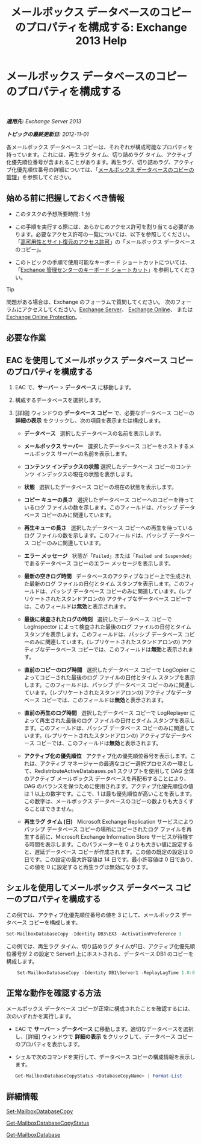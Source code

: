 ﻿---
title: 'メールボックス データベースのコピーのプロパティを構成する: Exchange 2013 Help'
TOCTitle: メールボックス データベースのコピーのプロパティを構成する
ms:assetid: cf186561-ab2c-45c0-90f5-8d3ecfabeeac
ms:mtpsurl: https://technet.microsoft.com/ja-jp/library/Dd351151(v=EXCHG.150)
ms:contentKeyID: 48270065
ms.date: 05/23/2018
mtps_version: v=EXCHG.150
ms.translationtype: MT
---

# メールボックス データベースのコピーのプロパティを構成する

 

_**適用先:** Exchange Server 2013_

_**トピックの最終更新日:** 2012-11-01_

各メールボックス データベース コピーは、それぞれが構成可能なプロパティを持っています。これには、再生ラグ タイム、切り詰めラグ タイム、アクティブ化優先順位番号が含まれることがあります。再生ラグ、切り詰めラグ、アクティブ化優先順位番号の詳細については、「[メールボックス データベースのコピーの管理](managing-mailbox-database-copies-exchange-2013-help.md)」を参照してください。

## 始める前に把握しておくべき情報

  - このタスクの予想所要時間: 1 分

  - この手順を実行する際には、あらかじめアクセス許可を割り当てる必要があります。必要なアクセス許可の一覧については、以下を参照してください。「[高可用性とサイト復元のアクセス許可](high-availability-and-site-resilience-permissions-exchange-2013-help.md)」の「メールボックス データベースのコピー」。

  - このトピックの手順で使用可能なキーボード ショートカットについては、「[Exchange 管理センターのキーボード ショートカット](keyboard-shortcuts-in-the-exchange-admin-center-exchange-online-protection-help.md)」を参照してください。


> [!TIP]
> 問題がある場合は、Exchange のフォーラムで質問してください。 次のフォーラムにアクセスしてください。<A href="https://go.microsoft.com/fwlink/p/?linkid=60612">Exchange Server</A>、 <A href="https://go.microsoft.com/fwlink/p/?linkid=267542">Exchange Online</A>、 または <A href="https://go.microsoft.com/fwlink/p/?linkid=285351">Exchange Online Protection</A>。.



## 必要な作業

## EAC を使用してメールボックス データベース コピーのプロパティを構成する

1.  EAC で、<strong>サーバー</strong> \> <strong>データベース</strong> に移動します。

2.  構成するデータベースを選択します。

3.  \[詳細\] ウィンドウの <strong>データベース コピー</strong> で、必要なデータベース コピーの <strong>詳細の表示</strong> をクリックし、次の項目を表示または構成します。
    
      - <strong>データベース</strong>   選択したデータベースの名前を表示します。
    
      - <strong>メールボックス サーバー</strong>   選択したデータベース コピーをホストするメールボックス サーバーの名前を表示します。
    
      - <strong>コンテンツ インデックスの状態</strong> 選択したデータベース コピーのコンテンツ インデックスの現在の状態を表示します。
    
      - <strong>状態</strong>   選択したデータベース コピーの現在の状態を表示します。
    
      - <strong>コピー キューの長さ</strong>   選択したデータベース コピーへのコピーを待っているログ ファイルの数を示します。このフィールドは、パッシブ データベース コピーのみに関連しています。
    
      - <strong>再生キューの長さ</strong>   選択したデータベース コピーへの再生を待っているログ ファイルの数を示します。このフィールドは、パッシブ データベース コピーのみに関連しています。
    
      - <strong>エラー メッセージ</strong>   状態が「`Failed`」または「`Failed and Suspended`」であるデータベース コピーのエラー メッセージを表示します。
    
      - <strong>最新の空きログ時間</strong>   データベースのアクティブなコピー上で生成された最新のログ ファイルの日付とタイム スタンプを表示します。このフィールドは、パッシブ データベース コピーのみに関連しています。(レプリケートされたスタンドアロンの) アクティブなデータベース コピーでは、このフィールドは**無効**と表示されます。
    
      - <strong>最後に検査されたログの時刻</strong>   選択したデータベース コピーで LogInspector によって検査された最後のログ ファイルの日付とタイム スタンプを表示します。このフィールドは、パッシブ データベース コピーのみに関連しています。(レプリケートされたスタンドアロンの) アクティブなデータベース コピーでは、このフィールドは**無効**と表示されます。
    
      - <strong>直前のコピーのログ時間</strong>   選択したデータベース コピーで LogCopier によってコピーされた最後のログ ファイルの日付とタイム スタンプを表示します。このフィールドは、パッシブ データベース コピーのみに関連しています。(レプリケートされたスタンドアロンの) アクティブなデータベース コピーでは、このフィールドは**無効**と表示されます。
    
      - <strong>直前の再生のログ時間</strong>   選択したデータベース コピーで LogReplayer によって再生された最後のログ ファイルの日付とタイム スタンプを表示します。このフィールドは、パッシブ データベース コピーのみに関連しています。(レプリケートされたスタンドアロンの) アクティブなデータベース コピーでは、このフィールドは**無効**と表示されます。
    
      - <strong>アクティブ化の優先順位</strong>   アクティブ化の優先順位番号を表示します。これは、アクティブ マネージャーの最適なコピー選択プロセスの一環として、RedistributeActiveDatabases.ps1 スクリプトを使用して DAG 全体のアクティブ メールボックス データベースを再配布することにより、DAG のバランスを保つために使用されます。アクティブ化優先順位の値は 1 以上の数字です。ここで、1 は最も優先順位が高いことを表します。この数字は、メールボックス データベースのコピーの数よりも大きくすることはできません。
    
      - <strong>再生ラグ タイム (日)</strong>   Microsoft Exchange Replication サービスによりパッシブ データベース コピーの場所にコピーされたログ ファイルを再生する前に、Microsoft Exchange Information Store サービスが待機する時間を表示します。このパラメーターを 0 よりも大きい値に設定すると、遅延データベース コピーが作成されます。この値の既定の設定は 0 日です。この設定の最大許容値は 14 日です。最小許容値は 0 日であり、この値を 0 に設定すると再生ラグは無効になります。

## シェルを使用してメールボックス データベース コピーのプロパティを構成する

この例では、アクティブ化優先順位番号の値を 3 にして、メールボックス データベース コピーを構成します。

```powershell
Set-MailboxDatabaseCopy -Identity DB3\EX3 -ActivationPreference 3
```

この例では、再生ラグ タイム、切り詰めラグ タイムが1日、アクティブ化優先順位番号が 2 の設定で Server1 上にホストされる、データベース DB1 のコピーを構成します。

```powershell
    Set-MailboxDatabaseCopy -Identity DB1\Server1 -ReplayLagTime 1.0:0:0 -TruncationLagTime 1.0:0:0 -ActivationPreference 2
```

## 正常な動作を確認する方法

メールボックス データベース コピーが正常に構成されたことを確認するには、次のいずれかを実行します。

  - EAC で <strong>サーバー</strong> \> <strong>データベース</strong> に移動します。適切なデータベースを選択し、\[詳細\] ウィンドウで <strong>詳細の表示</strong> をクリックして、データベース コピーのプロパティを表示します。

  - シェルで次のコマンドを実行して、データベース コピーの構成情報を表示します。
    
    ```powershell
    Get-MailboxDatabaseCopyStatus <DatabaseCopyName> | Format-List
    ```

## 詳細情報

[Set-MailboxDatabaseCopy](https://technet.microsoft.com/ja-jp/library/dd298104\(v=exchg.150\))

[Get-MailboxDatabaseCopyStatus](https://technet.microsoft.com/ja-jp/library/dd298044\(v=exchg.150\))

[Get-MailboxDatabase](https://technet.microsoft.com/ja-jp/library/bb124924\(v=exchg.150\))

